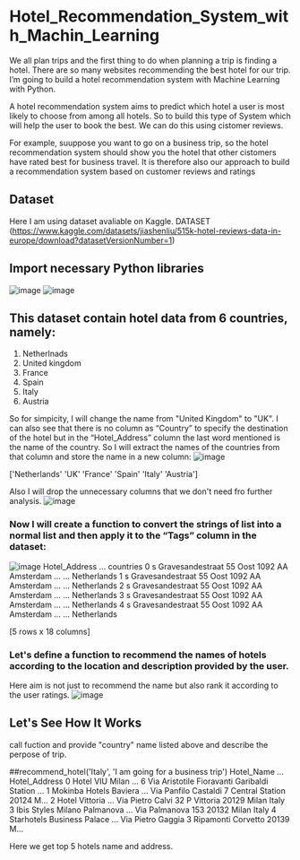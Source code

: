 # Hotel_Recommendation_System_with_Machin_Learning
We all plan trips and the first thing to do when planning a trip is finding a hotel. There are so many websites recommending the best hotel for our trip.  I’m going to build a hotel recommendation system with Machine Learning with Python.

A hotel recommendation system aims to predict which hotel a user is most likely to choose from among all hotels. So to build this type of System which will help the user to book the best. We can do this using cistomer reviews.

For example, suuppose you want to go on a business trip, so the hotel recommendation system should show you the hotel that other cistomers have rated best for business travel. It is therefore also our approach to build a recommendation system based on customer reviews and ratings

## Dataset
Here I am using dataset avaliable on Kaggle.
DATASET (https://www.kaggle.com/datasets/jiashenliu/515k-hotel-reviews-data-in-europe/download?datasetVersionNumber=1)

## Import necessary Python libraries
![image](https://user-images.githubusercontent.com/122660441/236449791-85a375ad-ca80-4286-b4fc-a339d7c72576.png)
![image](https://user-images.githubusercontent.com/122660441/236449646-67d68da4-bded-451a-8cc6-ec59b075a936.png)


## This dataset contain hotel data from 6 countries, namely:
1. Netherlnads
2. United kingdom
3. France
4. Spain
5. Italy
6. Austria


So for simpicity, I will change the name from "United Kingdom" to "UK".
I can also see that there is no column as “Country” to specify the destination of the hotel but in the “Hotel_Address” column the last word mentioned is the name of the country. So I will extract the names of the countries from that column and store the name in a new column:
![image](https://user-images.githubusercontent.com/122660441/236450125-1c07f8fe-51d3-4703-aa96-617431e58c8e.png)

['Netherlands' 'UK' 'France' 'Spain' 'Italy' 'Austria']

Also I will drop the unnecessary columns that we don't need fro further analysis.
![image](https://user-images.githubusercontent.com/122660441/236450686-39dafd60-19b9-40b0-a096-d0465fed4f88.png)

### Now I will create a function to convert the strings of list into a normal list and then apply it to the “Tags” column in the dataset:

![image](https://user-images.githubusercontent.com/122660441/236451075-3946b91d-e4c1-4cbd-af81-703d88ab43d3.png)
                                       Hotel_Address  ...    countries
0   s Gravesandestraat 55 Oost 1092 AA Amsterdam ...  ...  Netherlands
1   s Gravesandestraat 55 Oost 1092 AA Amsterdam ...  ...  Netherlands
2   s Gravesandestraat 55 Oost 1092 AA Amsterdam ...  ...  Netherlands
3   s Gravesandestraat 55 Oost 1092 AA Amsterdam ...  ...  Netherlands
4   s Gravesandestraat 55 Oost 1092 AA Amsterdam ...  ...  Netherlands

[5 rows x 18 columns]

### Let's define a function to recommend the names of hotels according to the location and description provided by the user.
Here aim is not just to recommend the name but also rank it according to the user ratings.
![image](https://user-images.githubusercontent.com/122660441/236451776-2bc29d39-3fde-4f77-8031-19732d3d979d.png)

## Let's See How It Works
call fuction and provide "country" name listed above and describe the perpose of trip.

##recommend_hotel('Italy', 'I am going for a business trip')
                     Hotel_Name  ...                                      Hotel_Address
0               Hotel VIU Milan  ...  6 Via Aristotile Fioravanti Garibaldi Station ...
1        Mokinba Hotels Baviera  ...  Via Panfilo Castaldi 7 Central Station 20124 M...
2                Hotel Vittoria  ...   Via Pietro Calvi 32 P Vittoria 20129 Milan Italy
3  Ibis Styles Milano Palmanova  ...                Via Palmanova 153 20132 Milan Italy
4    Starhotels Business Palace  ...  Via Pietro Gaggia 3 Ripamonti Corvetto 20139 M...

Here we get  top 5 hotels name and address.












































